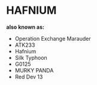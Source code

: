 # HAFNIUM

**also known as:**
- Operation Exchange Marauder
- ATK233
- Hafnium
- Silk Typhoon
- G0125
- MURKY PANDA
- Red Dev 13

